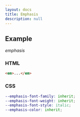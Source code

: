 ```yaml
---
layout: docs
title: Emphasis
description: null
---
```


## Example

<p><em>emphasis</em></p>

### HTML

```html
<em>...</em>
```

### CSS

```scss
--emphasis-font-family: inherit;
--emphasis-font-weight: inherit;
--emphasis-font-style: italic;
--emphasis-color: inherit;
```
